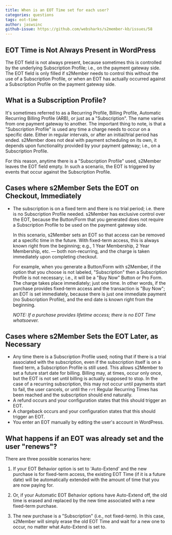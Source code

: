 ```yaml
---
title: When is an EOT Time set for each user?
categories: questions
tags: eot-time
author: jaswsinc
github-issue: https://github.com/websharks/s2member-kb/issues/58
---
```


## EOT Time is Not Always Present in WordPress

The EOT field is not always present, because sometimes this is controlled by the underlying Subscription Profile; i.e., on the payment gateway side. The EOT field is only filled if s2Member needs to control this without the use of a Subscription Profile, or when an EOT has actually occurred against a Subscription Profile on the payment gateway side.

## What is a Subscription Profile?

It's sometimes referred to as a Recurring Profile, Billing Profile, Automatic Recurring Billing Profile (ARB), or just as a "Subscription". The name varies from one payment gateway to another. The important thing to note, is that a "Subscription Profile" is used any time a charge needs to occur on a specific date. Either in regular intervals, or after an initial/trial period has ended. s2Member does not deal with payment scheduling on its own, it depends upon functionality provided by your payment gateway; i.e., on a Subscription Profile.

For this reason, anytime there is a "Subscription Profile" used, s2Member leaves the EOT field empty. In such a scenario, the EOT is triggered by events that occur against the Subscription Profile.

## Cases where s2Member Sets the EOT on Checkout, Immediately

- The subscription is on a fixed term and there is no trial period; i.e. there is no Subscription Profile needed. s2Member has exclusive control over the EOT, because the Button/Form that you generated does not require a Subscription Profile to be used on the payment gateway side.

  In this scenario, s2Member sets an EOT so that access can be removed at a specific time in the future. With fixed-term access, this is always known right from the beginning; e.g., 1 Year Membership, 2 Year Membership, etc. — both non-recurring, and the charge is taken immediately upon completing checkout.

   For example, when you generate a Button/Form with s2Member, if the option that you choose is not labeled, "Subscription" then a Subscription Profile is not necessary; i.e., it will be a "Buy Now" Button or Pro Form. The charge takes place immediately; just one time. In other words, if the purchase provides fixed-term access and the transaction is "Buy Now"; an EOT is set immediately, because there is just one immediate payment (no Subscription Profile), and the end date is known right from the beginning. 

  _NOTE: If a purchase provides lifetime access; there is no EOT Time whatsoever._

## Cases where s2Member Sets the EOT Later, as Necessary

- Any time there is a Subscription Profile used; noting that if there is a trial associated with the subscription, even if the subscription itself is on a fixed term, a Subscription Profile is still used. This allows s2Member to set a future start date for billing. Billing may, at times, occur only once, but the EOT is not set until billing is actually supposed to stop. In the case of a recurring subscription, this may not occur until payments start to fail, the user cancels, or until the `rrt` Regular Recurring Times has been reached and the subscription should end naturally.
- A refund occurs and your configuration states that this should trigger an EOT.
- A chargeback occurs and your configuration states that this should trigger an EOT.
- You enter an EOT manually by editing the user's account in WordPress.

## What happens if an EOT was already set and the user "renews"?

There are three possible scenarios here:

1. If your EOT Behavior option is set to 'Auto-Extend' and the new purchase is for fixed-term access, the existing EOT Time (if it is a future date) will be automatically extended with the amount of time that you are now paying for.

2. Or, if your Automatic EOT Behavior options have Auto-Extend off, the old time is erased and replaced by the new time associated with a new fixed-term purchase.

3. The new purchase is a "Subscription" (i.e., not fixed-term). In this case, s2Member will simply erase the old EOT Time and wait for a new one to occur, no matter what Auto-Extend is set to.
